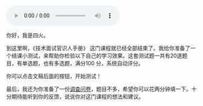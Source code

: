 <audio title="结课测试｜这些面试问题，你都掌握了么？" src="https://static001.geekbang.org/resource/audio/8a/b5/8a072511c48f6feec3ee26ca363770b5.mp3" controls="controls"></audio> 
<p>你好，我是四火。</p><p>到这里啊，《技术面试官识人手册》 这门课程就已经全部结束了。我给你准备了一个结课小测试，来帮助你检验以下自己的学习效果。这套测试题一共有20道题目，有单选题，也有多选题，满分100 分，系统自动评分。</p><p>你可以点击文稿后面的按钮，开始测试！<br>
<a href="http://time.geekbang.org/quiz/intro?act_id=441&exam_id=1507"><img src="https://static001.geekbang.org/resource/image/28/a4/28d1be62669b4f3cc01c36466bf811a4.png?wh=1142*201" alt=""></a></p><p>最后，我还为你准备了一份<a href="https://jinshuju.net/f/UxOB3l">调查问卷</a>，题目不多，希望你可以花两分钟填一下。十分期待能听到你的反馈，说说你对这门课程的想法和建议。</p><!-- [[[read_end]]] -->